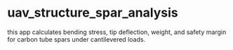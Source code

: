 # uav_structure_spar_analysis
this app calculates bending stress, tip deflection, weight, and safety margin for carbon tube spars under cantilevered loads.

